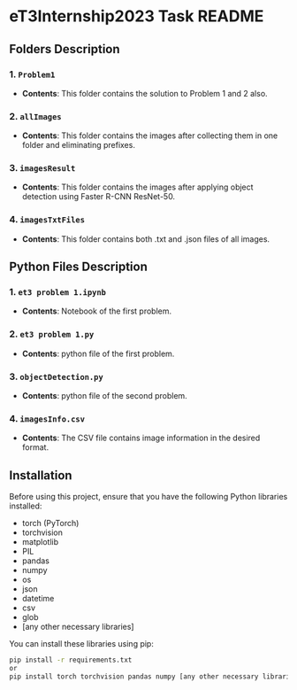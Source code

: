 # eT3Internship2023 Task README

## Folders Description

### 1. `Problem1`
- **Contents**: This folder contains the solution to Problem 1 and 2 also.

### 2. `allImages`
- **Contents**: This folder contains the images after collecting them in one folder and eliminating prefixes.

### 3. `imagesResult`
- **Contents**: This folder contains the images after applying object detection using Faster R-CNN ResNet-50.

### 4. `imagesTxtFiles`
- **Contents**: This folder contains both .txt and .json files of all images.

## Python Files Description
### 1. `et3 problem 1.ipynb`
- **Contents**: Notebook of the first problem.

### 2. `et3 problem 1.py`
- **Contents**: python file of the first problem.

### 3. `objectDetection.py`
- **Contents**: python file of the second problem.

### 4. `imagesInfo.csv`
- **Contents**: The CSV file contains image information in the desired format.
## Installation

Before using this project, ensure that you have the following Python libraries installed:

- torch (PyTorch)
- torchvision
- matplotlib
- PIL
- pandas
- numpy
- os
- json
- datetime
- csv
- glob
- [any other necessary libraries]

You can install these libraries using pip:

```bash
pip install -r requirements.txt
or
pip install torch torchvision pandas numpy [any other necessary libraries]
